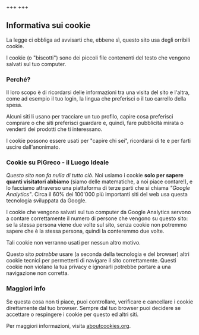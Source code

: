 +++
+++
## Informativa sui cookie
La legge ci obbliga ad avvisarti che, ebbene sì, questo sito usa degli orribili cookie.

I cookie (o "biscotti") sono dei piccoli file contenenti del testo che vengono salvati sul tuo computer.

### Perché?
Il loro scopo è di ricordarsi delle informazioni tra una visita del sito e l'altra, come ad esempio il tuo login, la lingua che preferisci o il tuo carrello della spesa.

Alcuni siti li usano per tracciare un tuo profilo, capire cosa preferisci comprare o che siti preferisci guardare e, quindi, fare pubblicità mirata o venderti dei prodotti che ti interessano.

I cookie possono essere usati per "capire chi sei", ricordarsi di te e per farti uscire dall'anonimato.

### Cookie su PiGreco - il Luogo Ideale
*Questo sito non fa nulla di tutto ciò.* Noi usiamo i cookie **solo per sapere quanti visitatori abbiamo** (siamo delle matematiche, a noi piace contare!), e lo facciamo attraverso una piattaforma di terze parti che si chiama *"Google Analytics"*. Circa il 60% dei 100'000 più importanti siti del web usa questa tecnologia sviluppata da Google.

I cookie che vengono salvati sul tuo computer da Google Analytics servono a contare correttamente il numero di persone che vengono su questo sito: se la stessa persona viene due volte sul sito, senza cookie non potremmo sapere che è la stessa persona, quindi la conteremmo due volte.

Tali cookie non verranno usati per nessun altro motivo.

Questo sito *potrebbe* usare (a seconda della tecnologia e del browser) altri cookie tecnici per permetterti di navigare il sito correttamente. Questi cookie non violano la tua privacy e ignorarli potrebbe portare a una navigazione non corretta.

### Maggiori info
Se questa cosa non ti piace, puoi controllare, verificare e cancellare i cookie direttamente dal tuo browser. Sempre dal tuo browser puoi decidere se accettare o respingere i cookie per questo ed altri siti.

Per maggiori informazioni, visita [aboutcookies.org][1].

[1]: https://aboutcookies.org
